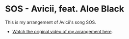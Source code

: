# SOS - Avicii, feat. Aloe Black

This is my arrangement of Avicii's song SOS.

* [Watch the original video of my arrangement here](https://youtu.be/LSqZQ7ebuKM).
